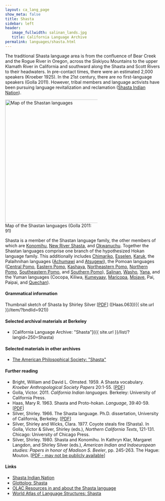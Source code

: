 ```yaml
---
layout: ca_lang_page
show_meta: false
title: Shasta
sidebar: left
header:
   image_fullwidth: salinan_lands.jpg
   title: California Language Archive
permalink: languages/shasta.html
---
```


The traditional Shasta language area is from the confluence of Bear Creek and the Rogue River in Oregon, across the Siskiyou Mountains to the upper Klamath River in California and southward along the Shasta and Scott Rivers to their headwaters. In pre-contact times, there were an estimated 2,000 speakers (Kroeber 1925). In the 21st century, there are no first-language speakers (Golla 2011). However, tribal members and language activists have been pursuing language revitalization and reclamation ([Shasta Indian Nation](https://www.shastaindiannation.org/#:~:text=Shasta%20language%20is%20from%20the,to%20their%20aboriginal%2C%20ancestral%20lands.)).

<div class="image fit right" style="width: 300px;">
<a href="https://i.pinimg.com/originals/23/7c/00/237c00c54aeec18a3edac8090cc6ff10.jpg"><img alt="Map of the Shastan languages" src="{{ site.urlimg }}shastan-languages-map.jpeg" width="400px"/></a>
<div class="caption">
Map of the Shastan languages (Golla 2011: 91)
</div>
</div>

Shasta is a member of the Shastan language family, the other members of which are [Konomihu](konomihu.html), [New River Shasta](new-river-shasta.html), and [Okwanuchu](okwanuchu.html). Together the Shastan languages comprise one branch of the hypothesized Hokan language family. This additionally includes [Chimariko](chimariko.html), [Esselen](esselen.html), [Karuk](karuk.html), the Palaihnihan languages ([Achumawi](achumawi.html) and [Atsugewi](atsugewi.html)), the Pomoan languages ([Central Pomo](central-pomo.html), [Eastern Pomo](eastern-pomo.html), [Kashaya](kashaya.html), [Northeastern Pomo](northeastern-pomo.html), [Northern Pomo](northern-pomo.html), [Southeastern Pomo](southeastern-pomo.html), and [Southern Pomo](southern-pomo.html)), [Salinan](salinan.html), [Washo](washo.html), [Yana](yana.html), and the Yuman languages (Cocopa, Kiliwa, [Kumeyaay](kumeyaay.html), [Maricopa](maricopa.html), [Mojave](mojave.html), Pai, Paipai, and [Quechan](quechan.html)).

#### Grammatical information

Thumbnail sketch of Shasta by Shirley Silver [[PDF](https://berkeley.box.com/v/sketch-shasta)] ([Haas.063]({{ site.url }}/item/?bndlid=921))

#### Selected archival materials at Berkeley

* [California Language Archive: "Shasta"]({{ site.url }}/list/?langid=250=Shasta)

#### Selected materials in other archives

* [The American Philosophical Society: "Shasta"](https://indigenousguide.amphilsoc.org/search?f%5B0%5D=guide_language_content_title%3AShasta)

#### Further reading

* Bright, William and David L. Olmsted. 1959. A Shasta vocabulary. *Kroeber Anthropological Society Papers* 20:1-55.
[[PDF](http://digitalassets.lib.berkeley.edu/anthpubs/ucb/text/kas020-002.pdf)]
* Golla, Victor. 2011. *California Indian languages.* Berkeley: University of California Press.
* Haas, Mary R. 1963. Shasta and Proto-hokan. *Language*, 39:40-59.
[[PDF](https://www.jstor.org/stable/pdf/410761.pdf)]
* Silver, Shirley. 1966. The Shasta language. Ph.D. dissertation, University of California, Berkeley.
[[PDF](https://escholarship.org/uc/item/6hj0n3zb)]
* Silver, Shirley and Wicks, Clara. 1977. Coyote steals fire (Shasta). In Golla, Victor &amp; Silver, Shirley (eds.), *Northern California Texts*, 121-131. Chicago: University of Chicago Press.
* Silver, Shirley. 1980. Shasta and Konomihu. In Kathryn Klar, Margaret Langdon, and Shirley Silver (eds.), *American Indian and Indoeuropean studies: Papers in honor of Madison S. Beeler*, pp. 245-263. The Hague: Mouton.
[[PDF - may not be publicly available](https://www.degruyter.com/document/doi/10.1515/9783110808681.245/html)]

#### Links

* [Shasta Indian Nation](https://www.shastaindiannation.org/index.html)
* [Glottolog: Shasta](https://glottolog.org/resource/languoid/id/shas1239)
* [OLAC Resources in and about the Shasta language](http://www.language-archives.org/language/sht)
* [World Atlas of Language Structures: Shasta](http://wals.info/languoid/lect/wals_code_shs)


